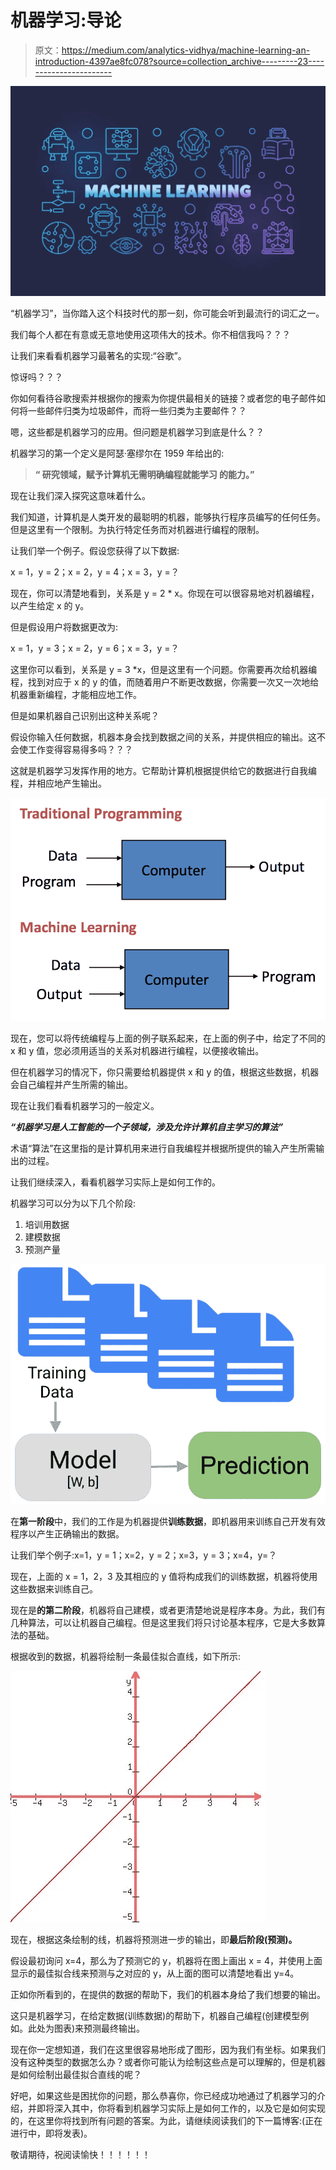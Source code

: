 # 机器学习:导论

> 原文：<https://medium.com/analytics-vidhya/machine-learning-an-introduction-4397ae8fc078?source=collection_archive---------23----------------------->

![](img/54151415c7c9233fadb98c423aa047d8.png)

“机器学习”，当你踏入这个科技时代的那一刻，你可能会听到最流行的词汇之一。

我们每个人都在有意或无意地使用这项伟大的技术。你不相信我吗？？？

让我们来看看机器学习最著名的实现:“谷歌”。

惊讶吗？？？

你如何看待谷歌搜索并根据你的搜索为你提供最相关的链接？或者您的电子邮件如何将一些邮件归类为垃圾邮件，而将一些归类为主要邮件？？

嗯，这些都是机器学习的应用。但问题是机器学习到底是什么？？

机器学习的第一个定义是阿瑟·塞缪尔在 1959 年给出的:

> **“
> 研究领域，赋予计算机无需明确编程就能学习
> 的能力。”**

现在让我们深入探究这意味着什么。

我们知道，计算机是人类开发的最聪明的机器，能够执行程序员编写的任何任务。但是这里有一个限制。为执行特定任务而对机器进行编程的限制。

让我们举一个例子。假设您获得了以下数据:

x = 1，y = 2；x = 2，y = 4；x = 3，y =？

现在，你可以清楚地看到，关系是 y = 2 * x。你现在可以很容易地对机器编程，以产生给定 x 的 y。

但是假设用户将数据更改为:

x = 1，y = 3；x = 2，y = 6；x = 3，y =？

这里你可以看到，关系是 y = 3 *x，但是这里有一个问题。你需要再次给机器编程，找到对应于 x 的 y 的值，而随着用户不断更改数据，你需要一次又一次地给机器重新编程，才能相应地工作。

但是如果机器自己识别出这种关系呢？

假设你输入任何数据，机器本身会找到数据之间的关系，并提供相应的输出。这不会使工作变得容易得多吗？？？

这就是机器学习发挥作用的地方。它帮助计算机根据提供给它的数据进行自我编程，并相应地产生输出。

![](img/74bfb97e95c3ae2620e4a671d2d7dac4.png)

现在，您可以将传统编程与上面的例子联系起来，在上面的例子中，给定了不同的 x 和 y 值，您必须用适当的关系对机器进行编程，以便接收输出。

但在机器学习的情况下，你只需要给机器提供 x 和 y 的值，根据这些数据，机器会自己编程并产生所需的输出。

现在让我们看看机器学习的一般定义。

***“机器学习是人工智能的一个子领域，涉及允许计算机自主学习的算法”***

术语“算法”在这里指的是计算机用来进行自我编程并根据所提供的输入产生所需输出的过程。

让我们继续深入，看看机器学习实际上是如何工作的。

机器学习可以分为以下几个阶段:

1.  培训用数据
2.  建模数据
3.  预测产量

![](img/2635cb1f7cd257dedbda555fa4ac8dfd.png)

在**第一阶段**中，我们的工作是为机器提供**训练数据**，即机器用来训练自己开发有效程序以产生正确输出的数据。

让我们举个例子:x=1，y = 1；x=2，y = 2；x=3，y = 3；x=4，y=？

现在，上面的 x = 1，2，3 及其相应的 y 值将构成我们的训练数据，机器将使用这些数据来训练自己。

现在是**的第二阶段**，机器将自己建模，或者更清楚地说是程序本身。为此，我们有几种算法，可以让机器自己编程。但是这里我们将只讨论基本程序，它是大多数算法的基础。

根据收到的数据，机器将绘制一条最佳拟合直线，如下所示:

![](img/890f954a96cb608f7c60221d5a59412a.png)

现在，根据这条绘制的线，机器将预测进一步的输出，即**最后阶段(预测)。**

假设最初询问 x=4，那么为了预测它的 y，机器将在图上画出 x = 4，并使用上面显示的最佳拟合线来预测与之对应的 y，从上面的图可以清楚地看出 y=4。

正如你所看到的，在提供的数据的帮助下，我们的机器本身给了我们想要的输出。

这只是机器学习，在给定数据(训练数据)的帮助下，机器自己编程(创建模型例如。此处为图表)来预测最终输出。

现在你一定想知道，我们在这里很容易地形成了图形，因为我们有坐标。如果我们没有这种类型的数据怎么办？或者你可能认为绘制这些点是可以理解的，但是机器是如何绘制出最佳拟合直线的呢？

好吧，如果这些是困扰你的问题，那么恭喜你，你已经成功地通过了机器学习的介绍，并即将深入其中，你将看到机器学习实际上是如何工作的，以及它是如何实现的，在这里你将找到所有问题的答案。为此，请继续阅读我们的下一篇博客:(正在进行中，即将发表)。

敬请期待，祝阅读愉快！！！！！！